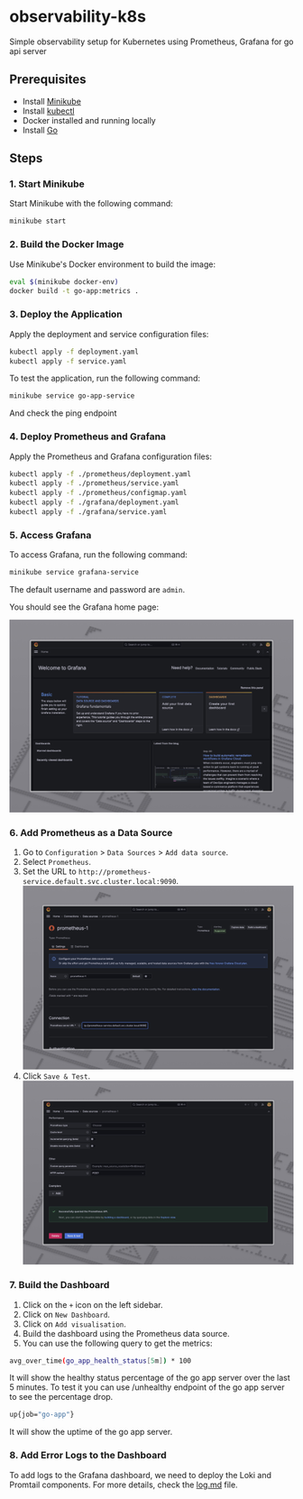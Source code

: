 # observability-k8s
Simple observability setup for Kubernetes using Prometheus, Grafana for go api server

## Prerequisites

- Install [Minikube](https://minikube.sigs.k8s.io/docs/start/)
- Install [kubectl](https://kubernetes.io/docs/tasks/tools/install-kubectl/)
- Docker installed and running locally
- Install [Go](https://golang.org/doc/install)

## Steps

### 1. Start Minikube

Start Minikube with the following command:

```bash
minikube start
```

### 2. Build the Docker Image

Use Minikube's Docker environment to build the image:

```bash
eval $(minikube docker-env)
docker build -t go-app:metrics .
```

### 3. Deploy the Application

Apply the deployment and service configuration files:

```bash
kubectl apply -f deployment.yaml
kubectl apply -f service.yaml
```
To test the application, run the following command:

```bash
minikube service go-app-service
```
And check the ping endpoint

### 4. Deploy Prometheus and Grafana

Apply the Prometheus and Grafana configuration files:

```bash
kubectl apply -f ./prometheus/deployment.yaml
kubectl apply -f ./prometheus/service.yaml
kubectl apply -f ./prometheus/configmap.yaml
kubectl apply -f ./grafana/deployment.yaml
kubectl apply -f ./grafana/service.yaml
```

### 5. Access Grafana

To access Grafana, run the following command:

```bash
minikube service grafana-service
```

The default username and password are `admin`.

You should see the Grafana home page:

![image](img/grafana-home.jpg)

### 6. Add Prometheus as a Data Source

1. Go to `Configuration` > `Data Sources` > `Add data source`.
2. Select `Prometheus`.
3. Set the URL to `http://prometheus-service.default.svc.cluster.local:9090`.
![image](img/prometheus-input.jpg)
4. Click `Save & Test`.
![image](img/prometheus-save.jpg)

### 7. Build the Dashboard

1. Click on the `+` icon on the left sidebar.
2. Click on `New Dashboard`.
3. Click on `Add visualisation`.
4. Build the dashboard using the Prometheus data source.
5. You can use the following query to get the metrics:

```bash
avg_over_time(go_app_health_status[5m]) * 100
```
It will show the healthy status percentage of the go app server over the last 5 minutes.
To test it you can use /unhealthy endpoint of the go app server to see the percentage drop.

```bash
up{job="go-app"}
```
It will show the uptime of the go app server.

### 8. Add Error Logs to the Dashboard
To add logs to the Grafana dashboard, we need to deploy the Loki and Promtail components.
For more details, check the [log.md](log.md) file.

